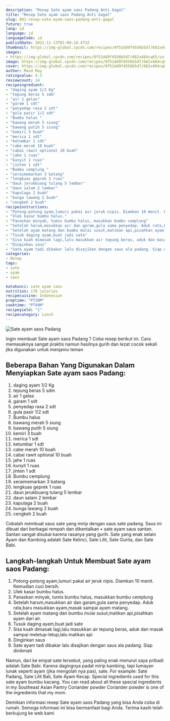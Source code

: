 ```yaml
---
description: "Resep Sate ayam saos Padang Anti Gagal"
title: "Resep Sate ayam saos Padang Anti Gagal"
slug: 801-resep-sate-ayam-saos-padang-anti-gagal
future: true
lang: id
language: id
languageCode: id
publishDate: 2021-11-13T01:09:10.473Z 
thumbnail: https://img-global.cpcdn.com/recipes/0f51dd9f4556b5d7/682x484cq65/sate-ayam-saos-padang-foto-resep-utama.png
images:
- https://img-global.cpcdn.com/recipes/0f51dd9f4556b5d7/682x484cq65/sate-ayam-saos-padang-foto-resep-utama.png
image: https://img-global.cpcdn.com/recipes/0f51dd9f4556b5d7/682x484cq65/sate-ayam-saos-padang-foto-resep-utama.png
cover: https://img-global.cpcdn.com/recipes/0f51dd9f4556b5d7/682x484cq65/sate-ayam-saos-padang-foto-resep-utama.png
author: Maud May
ratingvalue: 4.3
reviewcount: 14
recipeingredient:
- "daging ayam 1/2 Kg"
- "tepung beras 5 sdm"
- "air 1 gelas"
- "garam 1 sdt"
- "penyedap rasa 2 sdt"
- "gula pasir 1/2 sdt"
- "Bumbu halus "
- "bawang merah 5 siung"
- "bawang putih 5 siung"
- "kemiri 3 buah"
- "merica 1 sdt"
- "ketumbar 1 sdt"
- "cabe merah 10 buah"
- "cabai rawit optional 10 buah"
- "jahe 1 ruas"
- "kunyit 1 ruas"
- "jinten 1 sdt"
- "Bumbu cemplung "
- "seraimemarkan 3 batang"
- "lengkuas geprek 1 ruas"
- "daun jerukbuang tulang 5 lembar"
- "daun salam 2 lembar"
- "kapulaga 2 buah"
- "bunga lawang 2 buah"
- "cengkeh 2 buah"
recipeinstructions:
- "Potong-potong ayam,lumuri pakai air jeruk nipis. Diamkan 10 menit. Kemudian cuci bersih."
- "Ulek kasar bumbu halus."
- "Panaskan minyak, tumis bumbu halus, masukkan bumbu cemplung"
- "Setelah harum,masukkan air dan garam,gula sama penyedap. Aduk rata,baru masukkan ayam,masak sampai ayam matang."
- "Setelah ayam matang dan bumbu mulai susut,matikan api,pisahkan ayam dari air."
- "Tusuk daging ayam,buat jadi sate"
- "Sisa kuah dimasak lagi,lalu masukkan air tepung beras, aduk dan masak sampai meletup-letup,lalu matikan api"
- "Dinginkan saus"
- "Sate ayam tadi dibakar lalu disajikan dengan saus ala padang. Siap dinikmati"
categories:
- Resep
tags:
- sate
- ayam
- saos

katakunci: sate ayam saos 
nutrition: 170 calories
recipecuisine: Indonesian
preptime: "PT20M"
cooktime: "PT49M"
recipeyield: "1"
recipecategory: Lunch
---
```



![Sate ayam saos Padang](https://img-global.cpcdn.com/recipes/0f51dd9f4556b5d7/682x484cq65/sate-ayam-saos-padang-foto-resep-utama.png)

Ingin membuat Sate ayam saos Padang ? Coba resep berikut ini. Cara memasaknya sangat praktis namun hasilnya gurih dan lezat cocok sekali jika digunakan untuk menjamu teman

<!--inarticleads1-->

## Beberapa Bahan Yang Digunakan Dalam Menyiapkan Sate ayam saos Padang:

1. daging ayam 1/2 Kg
1. tepung beras 5 sdm
1. air 1 gelas
1. garam 1 sdt
1. penyedap rasa 2 sdt
1. gula pasir 1/2 sdt
1. Bumbu halus 
1. bawang merah 5 siung
1. bawang putih 5 siung
1. kemiri 3 buah
1. merica 1 sdt
1. ketumbar 1 sdt
1. cabe merah 10 buah
1. cabai rawit optional 10 buah
1. jahe 1 ruas
1. kunyit 1 ruas
1. jinten 1 sdt
1. Bumbu cemplung 
1. seraimemarkan 3 batang
1. lengkuas geprek 1 ruas
1. daun jerukbuang tulang 5 lembar
1. daun salam 2 lembar
1. kapulaga 2 buah
1. bunga lawang 2 buah
1. cengkeh 2 buah

Cobalah membuat saus sate yang mirip dengan saus sate padang. Saus ini dibuat dari berbagai rempah dan dikentalkan • sate ayam saus santan. Santan sangat disukai karena rasanya yang gurih. Sate yang enak selain Ayam dan Kambing adalah Sate Kelinci, Sate Lilit, Sate Gurita, dan Sate Babi. 

<!--inarticleads2-->

## Langkah-langkah Untuk Membuat Sate ayam saos Padang:

1. Potong-potong ayam,lumuri pakai air jeruk nipis. Diamkan 10 menit. Kemudian cuci bersih.
1. Ulek kasar bumbu halus.
1. Panaskan minyak, tumis bumbu halus, masukkan bumbu cemplung
1. Setelah harum,masukkan air dan garam,gula sama penyedap. Aduk rata,baru masukkan ayam,masak sampai ayam matang.
1. Setelah ayam matang dan bumbu mulai susut,matikan api,pisahkan ayam dari air.
1. Tusuk daging ayam,buat jadi sate
1. Sisa kuah dimasak lagi,lalu masukkan air tepung beras, aduk dan masak sampai meletup-letup,lalu matikan api
1. Dinginkan saus
1. Sate ayam tadi dibakar lalu disajikan dengan saus ala padang. Siap dinikmati


Namun, dari ke empat sate tersebut, yang paling enak menurut saya pribadi adalah Sate Babi. Karena dagingnya padat mirip kambing, tapi lumayan lunak seperti ayam (jika mengolah nya pas), sate. For example: Sate Padang, Sate Lilit Bali, Sate Ayam Kecap. Special ingredients used for this sate ayam bumbu kacang. You can read about all these special ingredients in my Southeast Asian Pantry Coriander powder Coriander powder is one of the ingredients that my mom. 

Demikian informasi  resep Sate ayam saos Padang   yang bisa Anda coba di rumah. Semoga informasi ini bisa bermanfaat bagi Anda. Terima kasih telah berkujung ke web kami
